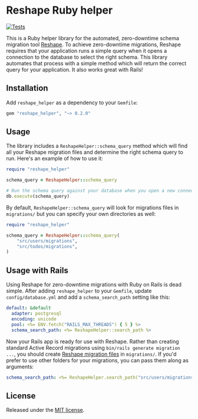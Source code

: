 # Reshape Ruby helper

[![Tests](https://github.com/fabianlindfors/reshape-ruby/actions/workflows/test.yaml/badge.svg)](https://github.com/fabianlindfors/reshape-ruby/actions/workflows/test.yaml)

This is a Ruby helper library for the automated, zero-downtime schema migration tool [Reshape](https://github.com/fabianlindfors/reshape). To achieve zero-downtime migrations, Reshape requires that your application runs a simple query when it opens a connection to the database to select the right schema. This library automates that process with a simple method which will return the correct query for your application. It also works great with Rails!

## Installation

Add `reshape_helper` as a dependency to your `Gemfile`:

```ruby
gem "reshape_helper", "~> 0.2.0"
```

## Usage

The library includes a `ReshapeHelper::schema_query` method which will find all your Reshape migration files and determine the right schema query to run. Here's an example of how to use it:

```ruby
require "reshape_helper"

schema_query = ReshapeHelper::schema_query

# Run the schema query against your database when you open a new connection
db.execute(schema_query)
```

By default, `ReshapeHelper::schema_query` will look for migrations files in `migrations/` but you can specify your own directories as well:

```ruby
require "reshape_helper"

schema_query = ReshapeHelper::schema_query(
	"src/users/migrations",
	"src/todos/migrations",
)
```

## Usage with Rails

Using Reshape for zero-downtime migrations with Ruby on Rails is dead simple. After adding `reshape_helper` to your `Gemfile`, update `config/database.yml` and add a `schema_search_path` setting like this:

```yaml
default: &default
  adapter: postgresql
  encoding: unicode
  pool: <%= ENV.fetch("RAILS_MAX_THREADS") { 5 } %>
  schema_search_path: <%= ReshapeHelper::search_path %>
```

Now your Rails app is ready for use with Reshape. Rather than creating standard Active Record migrations using `bin/rails generate migration ...`, you should create [Reshape migration files](https://github.com/fabianlindfors/reshape) in `migrations/`. If you'd prefer to use other folders for your migrations, you can pass them along as arguments:

```yaml
schema_search_path: <%= ReshapeHelper.search_path("src/users/migrations", "src/todos/migrations") %>
```

## License

Released under the [MIT license](https://choosealicense.com/licenses/mit/).